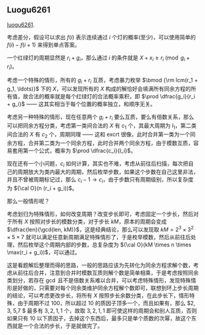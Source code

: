## Luogu6261

[luogu6261](https://www.luogu.com.cn/problem/P6261). 

考虑差分，假设可以求出 $f(i)$ 表示连续通过 $i$ 个灯的概率(至少)，可以使用简单的 $f(i) - f(i + 1)$ 来得到单点答案。

一个红绿灯的周期显然是 $r_i + g_i$，那么通过 $i$ 的条件就是 $X + x_i \ge r_i \pmod{g_i + r_i}$。

考虑一个特殊的情形，所有的 $g_i + r_i$ 互质，考虑暴力枚举 $\bmod {\rm lcm(r_1 + g_1, \ldots)}$ 下的 $X$，可以发现所有的 $X$ 构成的解恰好会填满所有同余方程的所有值，故合法的概率就是每个红绿灯的合法概率乘积，即 $\prod \dfrac{g_i}{r_i + g_i}$ —— 这其实相当于每个位置的概率独立，和顺序无关。

考虑另一种特殊的情形，现在任意两个 $g_i + r_i$ 要么互质，要么有倍数关系，那么可以把同余方程分类，考虑第一类间合法的 $X$ 有 $c_1$ 个，其最大周期为 $l_1$，第二类间合法的 $X$ 有 $c_2$ 个，周期同理 —— 这和 excrt 很像，此时合并第一类为一个同余方程，合并第二类为一个同余方程，此时合并两个同余方程，由于模数互质，容易套用第一个公式，概率为 $\prod \dfrac{c_i}{l_i}$。

现在还有一个小问题，$c_i$ 如何计算，其实也不难，考虑从前往后扫描，每次把自己的周期放大为类内最大的周期，然后枚举步数，如果这个步数在自己这里非法，并且不曾被周期标记过，那么 $c_i - 1\to c_i$，由于步数只有周期级别，所以复杂度为 ${\cal O}(n (r_i + g_i))$。

那么一般情形呢？

考虑划归为特殊情形，如何改变周期？改变步长即可，考虑固定一个步长，然后对于所有 $X$ 按照对步长的模数分类，对于步长 $kM$，原本的周期会变成 $\dfrac{len}{\gcd(len, kM)}$，这是经典结论，那么可以发现取 $kM = 2^3 \times 3^2 \times 5 \times 7$ 就可以满足任意新周期满足特殊情形了，于是枚举模数，然后从前往后处理，然后枚举这个周期内部的步数，总复杂度为 ${\cal O}(kM \times n \times \max(r_i + g_i))$，可以通过。

这是看题解后整理而得的思路，一般的思路应该为先转化为同余方程求解个数，考虑从前往后合并，注意到合并时模数互质则解个数是简单相乘，于是考虑按照同余类划分，若存在 $\gcd$ 且不是倍数关系难以合并，可以考虑特殊情形，发现特殊情形是好做的，只需要对每个同余类维护同余方程解个数即可，联想到环上步长周期的结论，可以考虑更改步长，将所有 $X$ 按照步长余数分类，在此步长下，情形特殊，由于周期不过 $100$，所以超过 $10$ 的质因子顶多一个，而且如果有，那么 $2, 3, 5,7 $ 最多有 $3, 2, 1, 1$ 个，故取 $3, 2, 1, 1$ 即可使这样的周期会和别人互质，否则如果只有 $10$ 以下质因子，去掉这个东西后，最多只是单个质数的次幂，故这个东西就是一个合法的步长，于是就做完了。

